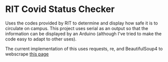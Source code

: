 # RIT Covid Status Checker
Uses the codes provided by RIT to determine and display how safe it is to circulate on campus. This project uses serial as an output so that the information can be displayed by an Arduino (although I've tried to make the code easy to adapt to other uses).

The current implementation of this uses requests, re, and BeautifulSoup4 to webscrape [this page](https://www.rit.edu/ready/rit-covid-19-alert-levels)